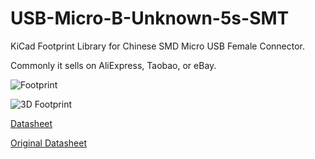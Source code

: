 # USB-Micro-B-Unknown-5s-SMT
KiCad Footprint Library for Chinese SMD Micro USB Female Connector.

Commonly it sells on AliExpress, Taobao, or eBay.

![Footprint](https://raw.githubusercontent.com/choryuidentify/USB-Micro-B-Unknown-5s-SMT/master/images/footprint.png)

![3D Footprint](https://raw.githubusercontent.com/choryuidentify/USB-Micro-B-Unknown-5s-SMT/master/images/footprint_3d.png)

[Datasheet](https://raw.githubusercontent.com/choryuidentify/USB-Micro-B-Unknown-5s-SMT/master/datasheet.pdf)

[Original Datasheet](https://datasheet.lcsc.com/szlcsc/Jing-Extension-of-the-Electronic-Co-LCSC-micro-5PAll-posts-are-not-guided-Flat-welding-High-temperature_C40942.pdf)
